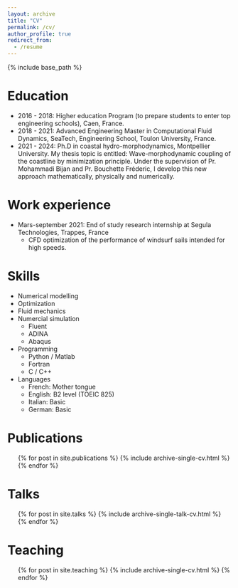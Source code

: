 ```yaml
---
layout: archive
title: "CV"
permalink: /cv/
author_profile: true
redirect_from:
  - /resume
---
```


{% include base_path %}

Education
======
* 2016 - 2018: Higher education Program (to prepare students to enter top engineering
schools), Caen, France.
* 2018 - 2021: Advanced Engineering Master in Computational Fluid Dynamics, SeaTech, Engineering School, Toulon University, France.
* 2021 - 2024: Ph.D in coastal hydro-morphodynamics, Montpellier University.
My thesis topic is entitled: Wave-morphodynamic coupling of the coastline by minimization principle. Under the supervision of Pr. Mohammadi Bijan and Pr. Bouchette Fréderic, I develop this new approach mathematically, physically and numerically.

Work experience
======
* Mars-september 2021: End of study research internship at Segula Technologies, Trappes, France
  * CFD optimization of the performance of windsurf sails intended for high speeds.

Skills
======
* Numerical modelling
* Optimization
* Fluid mechanics
* Numercial simulation
  * Fluent
  * ADINA
  * Abaqus
* Programming
  * Python / Matlab
  * Fortran
  * C / C++
* Languages
  * French: Mother tongue
  * English: B2 level (TOEIC 825)
  * Italian: Basic
  * German: Basic


Publications
======
  <ul>{% for post in site.publications %}
    {% include archive-single-cv.html %}
  {% endfor %}</ul>
  
Talks
======
  <ul>{% for post in site.talks %}
    {% include archive-single-talk-cv.html %}
  {% endfor %}</ul>
  
Teaching
======
  <ul>{% for post in site.teaching %}
    {% include archive-single-cv.html %}
  {% endfor %}</ul>
